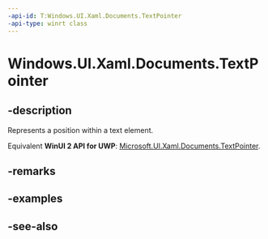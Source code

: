 ```yaml
---
-api-id: T:Windows.UI.Xaml.Documents.TextPointer
-api-type: winrt class
---
```


<!-- Class syntax.
public class TextPointer : Windows.UI.Xaml.Documents.ITextPointer
-->

# Windows.UI.Xaml.Documents.TextPointer

## -description
Represents a position within a text element.

Equivalent **WinUI 2 API for UWP**: [Microsoft.UI.Xaml.Documents.TextPointer](/windows/winui/api/microsoft.ui.xaml.documents.textpointer).

## -remarks

## -examples

## -see-also
